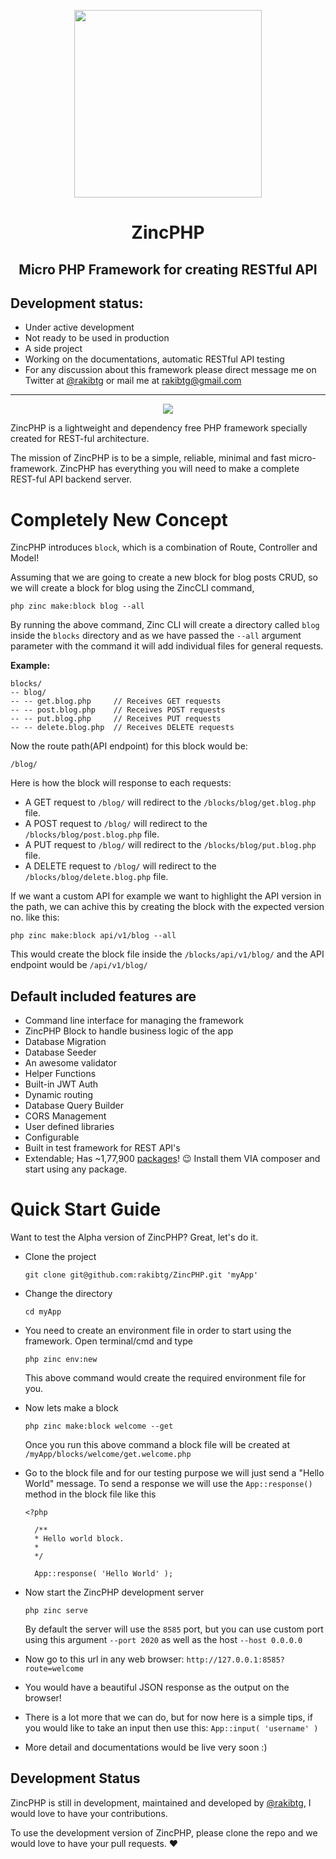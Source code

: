 <p align="center">

  <img width="300" height="300" src='https://i.imgur.com/ojJ7N2w.png'/>

</p>

<h1 align="center">ZincPHP</h1>
<h2 align="center">Micro PHP Framework for creating RESTful API</h2>

## Development status: 
 - Under active development
 - Not ready to be used in production
 - A side project
 - Working on the documentations, automatic RESTful API testing
 - For any discussion about this framework please direct message me on Twitter at [@rakibtg](https://www.twitter.com/rakibtg "Twitter profile") or mail me at rakibtg@gmail.com 
---

<p align="center">
<img src='https://i.imgur.com/4SK3Znp.png'/>
</p>

ZincPHP is a lightweight and dependency free PHP framework specially created for REST-ful architecture.

The mission of ZincPHP is to be a simple, reliable, minimal and fast micro-framework. ZincPHP has everything you will need to make a complete REST-ful API backend server.

# Completely New Concept
ZincPHP introduces `block`, which is a combination of Route, Controller and Model!

Assuming that we are going to create a new block for blog posts CRUD, so we will create a block for blog using the ZincCLI command,
```
php zinc make:block blog --all
```
By running the above command, Zinc CLI will create a directory called `blog` inside the `blocks` directory and as we have passed the `--all` argument parameter with the command it will add individual files for general requests.

**Example:**
```
blocks/
-- blog/
-- -- get.blog.php     // Receives GET requests
-- -- post.blog.php    // Receives POST requests
-- -- put.blog.php     // Receives PUT requests
-- -- delete.blog.php  // Receives DELETE requests
```
Now the route path(API endpoint) for this block would be:
```
/blog/
```
Here is how the block will response to each requests:

- A GET request to `/blog/` will redirect to the `/blocks/blog/get.blog.php` file.
- A POST request to `/blog/` will redirect to the `/blocks/blog/post.blog.php` file.
- A PUT request to `/blog/` will redirect to the `/blocks/blog/put.blog.php` file.
- A DELETE request to `/blog/` will redirect to the `/blocks/blog/delete.blog.php` file.

If we want a custom API for example we want to highlight the API version in the path, we can achive this by creating the block with the expected version no. like this:
```
php zinc make:block api/v1/blog --all
```
This would create the block file inside the `/blocks/api/v1/blog/` and the API endpoint would be `/api/v1/blog/`

## Default included features are
- Command line interface for managing the framework
- ZincPHP Block to handle business logic of the app
- Database Migration
- Database Seeder
- An awesome validator
- Helper Functions
- Built-in JWT Auth
- Dynamic routing
- Database Query Builder
- CORS Management
- User defined libraries
- Configurable
- Built in test framework for REST API's
- Extendable; Has ~1,77,900 [packages](https://packagist.org/explore/ "Go to packagist")! 😉 Install them VIA composer and start using any package.

# Quick Start Guide

Want to test the Alpha version of ZincPHP? Great, let's do it.

- Clone the project
  ```
  git clone git@github.com:rakibtg/ZincPHP.git 'myApp'
  ```

- Change the directory
  ```
  cd myApp
  ```
- You need to create an environment file in   order to start using the framework. Open  terminal/cmd and type
  ```
  php zinc env:new
  ```
  This above command would create the required environment file for you.
- Now lets make a block
  ```
  php zinc make:block welcome --get
  ```
  Once you run this above command a block file will be created at `/myApp/blocks/welcome/get.welcome.php`
- Go to the block file and for our testing purpose we will just send a "Hello World" message. To send a response we will use the `App::response()` method in the block file like this
  ```
  <?php

    /**
    * Hello world block.
    * 
    */

    App::response( 'Hello World' );

  ```
- Now start the ZincPHP development server
  ```
  php zinc serve
  ```
  By default the server will use the `8585` port, but you can use custom port using this argument `--port 2020` as well as the host `--host 0.0.0.0`

- Now go to this url in any web browser: `http://127.0.0.1:8585?route=welcome`

- You would have a beautiful JSON response as the output on the browser!
- There is a lot more that we can do, but for now here is a simple tips, if you would like to take an input then use this: `App::input( 'username' )`
- More detail and documentations would be live very soon :)

## Development Status
ZincPHP is still in development, maintained and developed by [@rakibtg](https://www.twitter.com/rakibtg "Twitter profile"), I would love to have your contributions.

To use the development version of ZincPHP, please clone the repo and we would love to have your pull requests. ❤️
